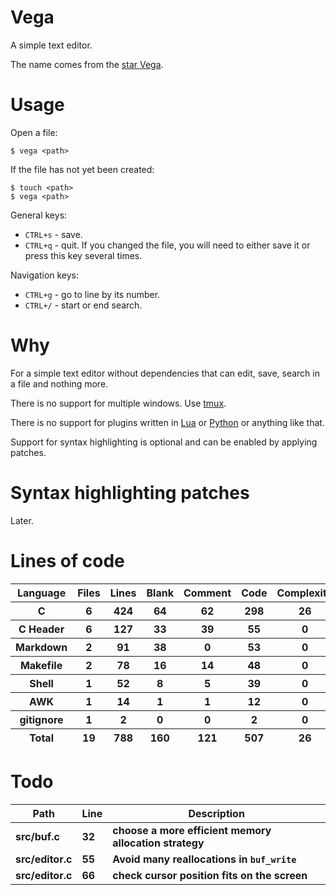 # Vega

A simple text editor.

The name comes from the [star Vega](https://en.wikipedia.org/wiki/Vega).

# Usage

Open a file:

```
$ vega <path>
```

If the file has not yet been created:

```
$ touch <path>
$ vega <path>
```

General keys:

- `CTRL+s` - save.
- `CTRL+q` - quit. If you changed the file, you will need to either save it or press this key several times.

Navigation keys:

- `CTRL+g` - go to line by its number.
- `CTRL+/` - start or end search.

# Why

For a simple text editor without dependencies that can edit, save, search in a file and nothing more.

There is no support for multiple windows. Use [tmux](https://github.com/tmux/tmux).

There is no support for plugins written in [Lua](https://en.wikipedia.org/wiki/Lua_(programming_language)) or [Python](https://en.wikipedia.org/wiki/Python_(programming_language)) or anything like that.

Support for syntax highlighting is optional and can be enabled by applying patches.

# Syntax highlighting patches

Later.

# Lines of code

<table id="scc-table">
	<thead><tr>
		<th>Language</th>
		<th>Files</th>
		<th>Lines</th>
		<th>Blank</th>
		<th>Comment</th>
		<th>Code</th>
		<th>Complexity</th>
		<th>Bytes</th>
	</tr></thead>
	<tbody><tr>
		<th>C</th>
		<th>6</th>
		<th>424</th>
		<th>64</th>
		<th>62</th>
		<th>298</th>
		<th>26</th>
		<th>8715</th>
	</tr><tr>
		<th>C Header</th>
		<th>6</th>
		<th>127</th>
		<th>33</th>
		<th>39</th>
		<th>55</th>
		<th>0</th>
		<th>2721</th>
	</tr><tr>
		<th>Markdown</th>
		<th>2</th>
		<th>91</th>
		<th>38</th>
		<th>0</th>
		<th>53</th>
		<th>0</th>
		<th>1990</th>
	</tr><tr>
		<th>Makefile</th>
		<th>2</th>
		<th>78</th>
		<th>16</th>
		<th>14</th>
		<th>48</th>
		<th>0</th>
		<th>1643</th>
	</tr><tr>
		<th>Shell</th>
		<th>1</th>
		<th>52</th>
		<th>8</th>
		<th>5</th>
		<th>39</th>
		<th>0</th>
		<th>1008</th>
	</tr><tr>
		<th>AWK</th>
		<th>1</th>
		<th>14</th>
		<th>1</th>
		<th>1</th>
		<th>12</th>
		<th>0</th>
		<th>220</th>
	</tr><tr>
		<th>gitignore</th>
		<th>1</th>
		<th>2</th>
		<th>0</th>
		<th>0</th>
		<th>2</th>
		<th>0</th>
		<th>13</th>
	</tr></tbody>
	<tfoot><tr>
		<th>Total</th>
		<th>19</th>
		<th>788</th>
		<th>160</th>
		<th>121</th>
		<th>507</th>
		<th>26</th>
    	<th>16310</th>
	</tr></tfoot>
	</table>

# Todo

|Path|Line|Description|
|-|-|-|
|**src/buf.c**|**32**|**choose a more efficient memory allocation strategy**|
|**src/editor.c**|**55**|**Avoid many reallocations in `buf_write`**|
|**src/editor.c**|**66**|**check cursor position fits on the screen**|
